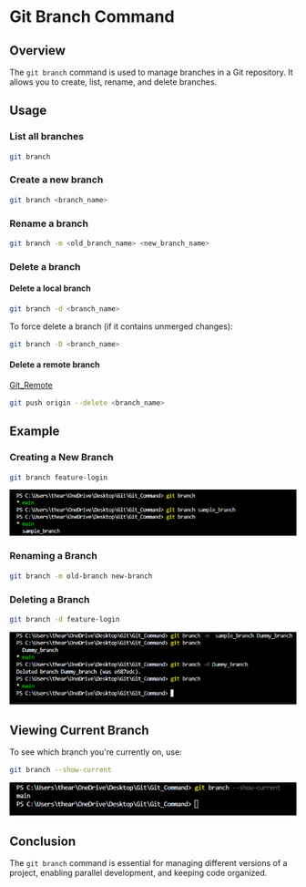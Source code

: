 # Git Branch Command  

## Overview  
The `git branch` command is used to manage branches in a Git repository. It allows you to create, list, rename, and delete branches.  

## Usage  

### List all branches  

```sh
git branch
```  

### Create a new branch  

```sh
git branch <branch_name>
```  

### Rename a branch  

```sh
git branch -m <old_branch_name> <new_branch_name>
```  

### Delete a branch  

#### Delete a local branch  

```sh
git branch -d <branch_name>
```  

To force delete a branch (if it contains unmerged changes):  

```sh
git branch -D <branch_name>
```  

#### Delete a remote branch  

[Git_Remote](git_remote.md)

```sh
git push origin --delete <branch_name>
```  

## Example  

### Creating a New Branch  

```sh
git branch feature-login
``` 
![1](../Images/Git_branch/1.png) 

### Renaming a Branch  

```sh
git branch -m old-branch new-branch
```  

### Deleting a Branch  

```sh
git branch -d feature-login
```  
![2](../Images/Git_branch/2.png)

## Viewing Current Branch  

To see which branch you're currently on, use:  

```sh
git branch --show-current
```  
![3](../Images/Git_branch/3.png)

## Conclusion  

The `git branch` command is essential for managing different versions of a project, enabling parallel development, and keeping code organized.  
